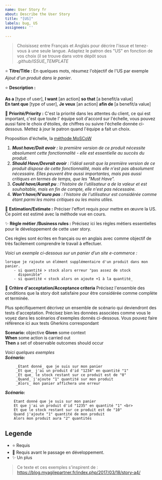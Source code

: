 ```yaml
---
name: User Story fr 
about: Describe the User Story
title: "[US]"
labels: bug, US
assignees: ''

---
```


> Choisissez entre Français et Anglais pour décrire l'issue et tenez-vous à une seule langue.
> Adaptez le patron des "US" en fonction de vos choix (il se trouve dans votre dépôt sous _.github/ISSUE_TEMPLATE_

:star: **Titre/Title :** En quelques mots, résumez l'objectif de l'US par exemple _Ajout d'un produit dans le panier_.

:star: **Description :**

**As a** [type of user], **I want** [an action] **so that** [a benefit/a value]<br>
**En tant que** [type of user], **Je veux** [an action] **afin de** [a benefit/a value]

:star2: **Priorité/Priority :** C'est la priorité dans les attentes du client, ce qui est important, c'est que toute l'
équipe soit d'accord sur l'échelle, vous pouvez aussi faire le choix d'étoiles, de chiffres ou suivre l'échelle donnée
ci-dessous. Mettez à jour le patron quand l'équipe a fait un choix.

Proposition d'échelle, la [méthode MoSCoW](https://paper-leaf.com/insights/prioritize-user-stories/)

1. _**Must have/Doit avoir :** la première version de ce produit nécessite absolument cette fonctionnalité - elle est
   essentielle au succès du produit._
2. _**Should Have/Devrait avoir** : l'idéal serait que la première version de ce produit dispose de cette
   fonctionnalité, mais elle n'est pas absolument nécessaire. Elles peuvent être aussi importantes, mais pas aussi
   critiques en termes de temps, que les "Must Have"._
3. _**Could have/Aurait pu** : l'histoire de l'utilisateur a de la valeur et est souhaitable, mais en fin de compte,
   elle
   n'est pas nécessaire._
4. _**Won't have/N'aura pas** : l'histoire de l'utilisateur est considérée comme étant parmi les moins critiques ou les
   moins utiles._

:star2: **Estimation/Estimate :** Préciser l'effort requis pour mettre en œuvre la US.
Ce point est estimé avec la méthode vue en cours.

:sparkles: **Règle métier /Business rules :**
Précisez ici les règles métiers essentielles pour le développement de cette user story.

Ces règles sont écrites en français ou en anglais avec comme objectif de très facilement comprendre le travail à
effectuer.

_Voici un exemple ci-dessous sur un panier d’un site e-commerce :_

```
lorsque je rajoute un élément supplémentaire d'un produit dans mon 
panier.
    - si quantité > stock alors erreur "pas assez de stock 
      disponible"
    - si quantité < stock alors on ajoute +1 à la quantité_
```

:star2: **Critère d'acceptation/Acceptance criteria**
Précisez l'ensemble des conditions que la story doit satisfaire pour être considérée comme complète et terminée.

Plus spécifiquement décrivez un ensemble de scénario qui deviendront des tests d'acceptation.
Précisez bien les données associées comme vous le voyez dans les scénarios d'exemples donnés ci-dessous.
Vous pouvez faire référence ici aux tests Gherkins correspondant

**Scenario:** objective
**Given** some context<br>
**When** some action is carried out<br>
**Then** a set of observable outcomes should occur <br>

_Voici quelques exemples_<br>
_**Scénario:**_

```
     _Etant donné_ que je suis sur mon panier 
     _Et que_ j'ai un produit d'id "1234" en quantité "1"
     _Et que_ le stock restant sur ce produit est de "0"
     _Quand_ j'ajoute "1" quantité sur mon produit
     _Alors_ mon panier affichera une erreur
```

_**Scénario:**_<br>

```
    Etant donné que je suis sur mon panier 
    Et que j'ai un produit d'id "1235" en quantité "1" <br>
    Et que le stock restant sur ce produit est de "10"
    Quand j'ajoute "1" quantité de mon produit
    Alors mon produit aura "2" quantités
```

## Legende

- :star:  Requis
- :star2: Requis avant le passage en développement.
- :sparkles: Un plus

> Ce texte et ces exemples s'inspirent de  : https://blog.myagilepartner.fr/index.php/2017/03/18/story-a4/
